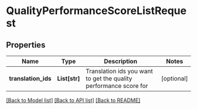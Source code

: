 # QualityPerformanceScoreListRequest

## Properties
Name | Type | Description | Notes
------------ | ------------- | ------------- | -------------
**translation_ids** | **List[str]** | Translation ids you want to get the quality performance score for | [optional] 

[[Back to Model list]](../README.md#documentation-for-models) [[Back to API list]](../README.md#documentation-for-api-endpoints) [[Back to README]](../README.md)


